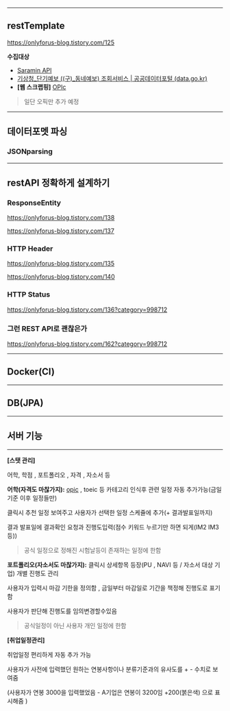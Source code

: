 

---

## restTemplate

https://onlyforus-blog.tistory.com/125



**수집대상**

+ [Saramin API](https://oapi.saramin.co.kr/guide/job-search)
+ [기상청_단기예보 ((구)_동네예보) 조회서비스 | 공공데이터포털 (data.go.kr)](https://www.data.go.kr/data/15084084/openapi.do)
+ **[웹 스크랩핑]** [OPIc](https://m.opic.or.kr/opics/servlet/controller.opic.site.receipt.AnnualScheduleServlet?p_process=select-list-mobile&p_tab=opic)

> 일단 오픽만 추가 예정 

---

## 데이터포멧 파싱

### JSONparsing



---

## restAPI 정확하게 설계하기

### ResponseEntity

https://onlyforus-blog.tistory.com/138

https://onlyforus-blog.tistory.com/137



### HTTP Header

https://onlyforus-blog.tistory.com/135

https://onlyforus-blog.tistory.com/140



### HTTP Status

https://onlyforus-blog.tistory.com/136?category=998712



### 그런 REST API로 괜찮은가

https://onlyforus-blog.tistory.com/162?category=998712

----

## Docker(CI)



---

## DB(JPA)



---





## 서버 기능

---

**[스탯 관리]** 

어학, 학점 , 포트폴리오 , 자격 , 자소서 등

**어학(자격도 마찮가지):** <u>opic</u> , toeic 등 카테고리 인식후 관련 일정 자동 추가가능(금일 기준 이후 일정들만)

클릭시 추천 일정 보여주고  사용자가 선택한 일정 스케쥴에 추가(+ 결과발표일까지)

결과 발표일에 결과확인 요청과 진행도입력(점수 키워드 누르기만 하면 되게(IM2 IM3 등))

> 공식 일정으로 정해진 시험날등이 존재하는 일정에 한함



**포트폴리오(자소서도 마찮가지):** 클릭시 상세항목 등장(PU , NAVI 등 / 자소서 대상 기업) 개별 진행도 관리

사용자가 입력시 마감 기한을 정의함 , 금일부터 마감일로 기간을 책정해 진행도로 표기함

사용자가 판단해 진행도를 임의변경할수있음

> 공식일정이 아닌 사용자 개인 일정에 한함



**[취업일정관리]**

취업일정 편리하게 자동 추가 가능

사용자가 사전에 입력했던 원하는 연봉사항이나 분류기준과의 유사도를 + - 수치로 보여줌

(사용자가 연봉 3000을 입력했었음 - A기업은 연봉이 3200임 +200(붉은색) 으로 표시해줌 )
